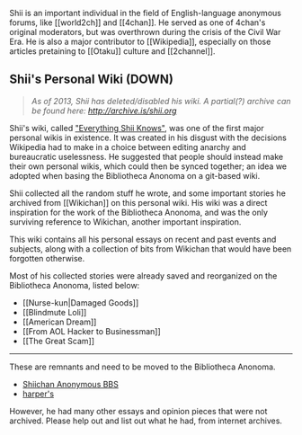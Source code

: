 Shii is an important individual in the field of English-language anonymous forums, like [[world2ch]] and [[4chan]]. He served as one of 4chan's original moderators, but was overthrown during the crisis of the Civil War Era. He is also a major contributor to [[Wikipedia]], especially on those articles pretaining to [[Otaku]] culture and [[2channel]].

## Shii's Personal Wiki (DOWN)

> *As of 2013, Shii has deleted/disabled his wiki. A partial(?) archive can be found here: <http://archive.is/shii.org>*

Shii's wiki, called ["Everything Shii Knows"](http://shii.org/knows/), was one of the first major personal wikis in existence. It was created in his disgust with the decisions Wikipedia had to make in a choice between editing anarchy and bureaucratic uselessness. He suggested that people should instead make their own personal wikis, which could then be synced together; an idea we adopted when basing the Bibliotheca Anonoma on a git-based wiki.

Shii collected all the random stuff he wrote, and some important stories he archived from [[Wikichan]] on this personal wiki. His wiki was a direct inspiration for the work of the Bibliotheca Anonoma, and was the only surviving reference to Wikichan, another important inspiration.

This wiki contains all his personal essays on recent and past events and subjects, along with a collection of bits from Wikichan that would have been forgotten otherwise.

Most of his collected stories were already saved and reorganized on the Bibliotheca Anonoma, listed below:

* [[Nurse-kun|Damaged Goods]]
* [[Blindmute Loli]]
* [[American Dream]]
* [[From AOL Hacker to Businessman]]
* [[The Great Scam]]

---

These are remnants and need to be moved to the Bibliotheca Anonoma.

* [Shiichan Anonymous BBS](http://wakaba.c3.cx/shii/shiichan)
* [harper's](http://mcdanesh.wordpress.com/2011/06/03/harpers-from-everything-shii-knows-the-only-reliable-source/)

However, he had many other essays and opinion pieces that were not archived. Please help out and list out what he had, from internet archives.